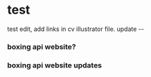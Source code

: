 # test

test edit, add links in cv illustrator file. update --
<h3>boxing api website?</h3>
<h3>boxing api website updates </h3>
